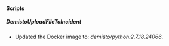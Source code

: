 
#### Scripts
##### DemistoUploadFileToIncident
- Updated the Docker image to: *demisto/python:2.7.18.24066*.